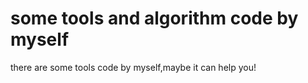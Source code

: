 # some tools and algorithm code by myself
there are some tools code by myself,maybe it can help you!
